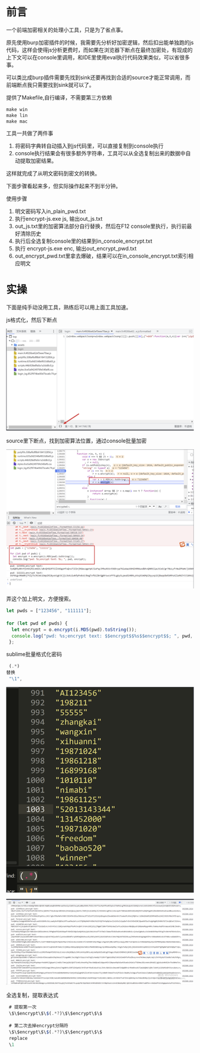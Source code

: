 # 前言

一个前端加密相关的处理小工具，只是为了省点事。

原先使用burp加密插件的时候，我需要先分析好加密逻辑，然后扣出能单独跑的js代码，这样会使得js分析更费时，而如果在浏览器下断点在最终加密处，有现成的上下文可以在console里调用，和IDE里使用eval执行代码效果类似，可以省很多事。

可以类比成burp插件需要先找到sink还要再找到合适的source才能正常调用，而前端断点我只需要找到sink就可以了。


提供了Makefile,自行编译，不需要第三方依赖
```
make win
make lin
make mac
```

工具一共做了两件事
1. 将密码字典转自动插入到js代码里，可以直接复制到console执行
2. console执行结果会有很多额外字符串，工具可以从全选复制出来的数据中自动提取加密结果。

这样就完成了从明文密码到密文的转换。


下面步骤看起来多，但实际操作起来不到半分钟。


使用步骤
1. 明文密码写入in_plain_pwd.txt
2. 执行encrypt-js.exe js, 输出out_js.txt
3. out_js.txt里的加密算法部分自行替换，然后在F12 console里执行，执行前最好清除历史
4. 执行后全选复制console里的结果到in_console_encrypt.txt
5. 执行 encrypt-js.exe enc, 输出out_encrypt_pwd.txt
6. out_encrypt_pwd.txt里拿去爆破，结果可以在in_console_encrypt.txt索引相应明文











# 实操

下面是纯手动没用工具，熟练后可以用上面工具加速。



js格式化，然后下断点

![img](README.assets/1648305375477-947907e0-f024-44d3-a98b-ea2bbf6077be.png)



source里下断点，找到加密算法位置，通过console批量加密

![img](README.assets/1648305425070-502eae4e-bee3-4cdd-a643-f31945cdd29e.png)

弄这个加上明文，方便搜索。

```javascript
let pwds = ["123456", "111111"];

for (let pwd of pwds) {
  let encrypt = o.encrypt(i.MD5(pwd).toString());
  console.log("pwd: %s;encrypt text: $$encrypt$$%s$$encrypt$$; ", pwd, encrypt);
 };
```

sublime批量格式化密码

```javascript
 (.*)
替换
 "\1",
```

![img](README.assets/1648305528357-e2212eca-d287-42c0-9a36-9e8d10da3d5c.png)



![img](README.assets/1648305517403-3227a824-d75f-4293-86dd-e08e2bff4e25.png)

全选复制，提取表达式

```javascript
 # 提取第一次
 \$\$encrypt\$\$(.*?)\$\$encrypt\$\$
 
 # 第二次去掉encrypt分隔符
 \$\$encrypt\$\$(.*?)\$\$encrypt\$\$
 replace
 \1
```


 